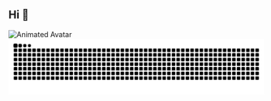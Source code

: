 ## Hi 👋
![Animated Avatar]([https://media.giphy.com/media/du3J3cXyzhj75IOgvA/giphy.gif](https://i.pinimg.com/originals/2d/4a/6e/2d4a6ec0e063866dbceff541cb9e75d2.gif))
![](https://raw.githubusercontent.com/kksk783/kksk783/refs/heads/output/github-contribution-grid-snake-dark.svg)
<!--
**kksk783/kksk783** is a ✨ _special_ ✨ repository because its `README.md` (this file) appears on your GitHub profile.

Here are some ideas to get you started:

- 🔭 I’m currently working on ...
- 🌱 I’m currently learning ...
- 👯 I’m looking to collaborate on ...
- 🤔 I’m looking for help with ...
- 💬 Ask me about ...
- 📫 How to reach me: ...
- 😄 Pronouns: ...
- ⚡ Fun fact: ...
-->
